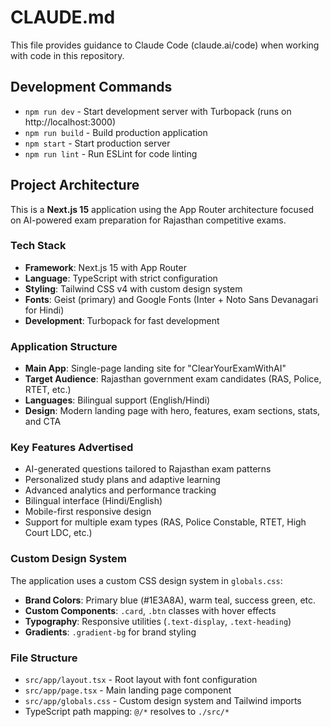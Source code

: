 # CLAUDE.md

This file provides guidance to Claude Code (claude.ai/code) when working with code in this repository.

## Development Commands

- `npm run dev` - Start development server with Turbopack (runs on http://localhost:3000)
- `npm run build` - Build production application
- `npm start` - Start production server
- `npm run lint` - Run ESLint for code linting

## Project Architecture

This is a **Next.js 15** application using the App Router architecture focused on AI-powered exam preparation for Rajasthan competitive exams.

### Tech Stack
- **Framework**: Next.js 15 with App Router
- **Language**: TypeScript with strict configuration
- **Styling**: Tailwind CSS v4 with custom design system
- **Fonts**: Geist (primary) and Google Fonts (Inter + Noto Sans Devanagari for Hindi)
- **Development**: Turbopack for fast development

### Application Structure
- **Main App**: Single-page landing site for "ClearYourExamWithAI"
- **Target Audience**: Rajasthan government exam candidates (RAS, Police, RTET, etc.)
- **Languages**: Bilingual support (English/Hindi)
- **Design**: Modern landing page with hero, features, exam sections, stats, and CTA

### Key Features Advertised
- AI-generated questions tailored to Rajasthan exam patterns
- Personalized study plans and adaptive learning
- Advanced analytics and performance tracking  
- Bilingual interface (Hindi/English)
- Mobile-first responsive design
- Support for multiple exam types (RAS, Police Constable, RTET, High Court LDC, etc.)

### Custom Design System
The application uses a custom CSS design system in `globals.css`:
- **Brand Colors**: Primary blue (#1E3A8A), warm teal, success green, etc.
- **Custom Components**: `.card`, `.btn` classes with hover effects
- **Typography**: Responsive utilities (`.text-display`, `.text-heading`)
- **Gradients**: `.gradient-bg` for brand styling

### File Structure
- `src/app/layout.tsx` - Root layout with font configuration
- `src/app/page.tsx` - Main landing page component
- `src/app/globals.css` - Custom design system and Tailwind imports
- TypeScript path mapping: `@/*` resolves to `./src/*`